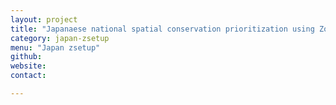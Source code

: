 ```yaml
---
layout: project
title: "Japanaese national spatial conservation prioritization using Zonation"
category: japan-zsetup
menu: "Japan zsetup"
github:
website:
contact:

---
```

